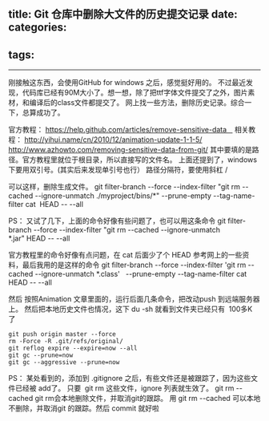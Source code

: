 title: Git 仓库中删除大文件的历史提交记录
date: 
categories:
- 
tags:
- 
---
刚接触这东西，会使用GitHub for windows 之后，感觉挺好用的。
不过最近发现，代码库已经有90M大小了。想一想，除了把ttf字体文件提交了之外，图片素材，和编译后的class文件都提交了。
网上找一些方法，删除历史记录。综合一下，总算成功了。

官方教程：
https://help.github.com/articles/remove-sensitive-data   
相关教程：
http://yihui.name/cn/2010/12/animation-update-1-1-5/
http://www.azhowto.com/removing-sensitive-data-from-git/
其中要填的是路径。官方教程里就位于根目录，所以直接写的文件名。
上面还提到了，windows下要用双引号。(其实后来发现单引号也行）
路径分隔符，要使用斜杠 / 

可以这样，删除生成文件。
git filter-branch --force --index-filter "git rm --cached --ignore-unmatch ./myproject/bins/*" --prune-empty --tag-name-filter cat  HEAD -- --all

PS：
又试了几下，上面的命令好像有些问题了，也可以用这条命令
git filter-branch --force --index-filter "git rm --cached --ignore-unmatch *.jar" HEAD -- --all


官方教程里的命令好像有点问题，在 cat 后面少了个 HEAD
参考网上的一些资料，最后我用的是这样的命令
git filter-branch --force --index-filter 'git rm --cached --ignore-unmatch *.class'   --prune-empty --tag-name-filter cat HEAD -- --all

然后 按照Animation 文章里面的，运行后面几条命令，把改动push 到远端服务器上。
然后把本地历史文件也情况，这下 du -sh 就看到文件夹已经只有  100多K 了



```plain
git push origin master --force
rm -Force -R .git/refs/original/
git reflog expire --expire=now --all
git gc --prune=now
git gc --aggressive --prune=now
```




PS： 某处看到的，添加到 .gitignore 之后，有些文件还是被跟踪了，因为这些文件已经被 add了。 只要  git rm 这些文件，ignore 列表就生效了。
git rm --cached git rm会本地删除文件，并取消git的跟踪。 用 git rm --cached 可以本地不删除，并取消git 的跟踪。然后 commit 就好啦
